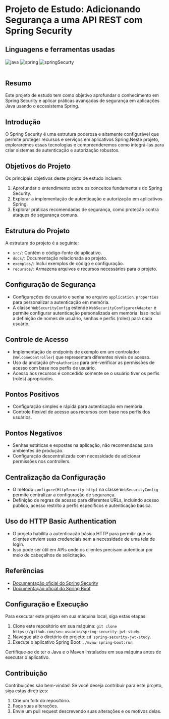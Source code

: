 # Projeto de Estudo: Adicionando Segurança a uma API REST com Spring Security 

## Linguagens e ferramentas  usadas
<div >
    <img align="center" alt="java" src="https://img.shields.io/badge/Java-ED8B00?style=for-the-badge&logo=java&logoColor=white">
    <img align="center" alt="spring" src="https://img.shields.io/badge/Spring-6DB33F?style=for-the-badge&logo=spring&logoColor=white">
    <img align="center" alt="springSecurty" src="https://img.shields.io/badge/Spring_Security-6DB33F?style=for-the-badge&logo=Spring-Security&logoColor=white">
</div><br/>


## Resumo

Este projeto de estudo tem como objetivo aprofundar o conhecimento em Spring Security e aplicar práticas avançadas de segurança em aplicações Java usando o ecossistema Spring.

## Introdução

O Spring Security é uma estrutura poderosa e altamente configurável que permite proteger recursos e serviços em aplicativos Spring.Neste projeto, exploraremos essas tecnologias e compreenderemos como integrá-las para criar sistemas de autenticação e autorização robustos.

## Objetivos do Projeto

Os principais objetivos deste projeto de estudo incluem:

1. Aprofundar o entendimento sobre os conceitos fundamentais do Spring Security.
2. Explorar a implementação de autenticação e autorização em aplicativos Spring.
3. Explorar práticas recomendadas de segurança, como proteção contra ataques de segurança comuns.

## Estrutura do Projeto

A estrutura do projeto é a seguinte:

- `src/`: Contém o código-fonte do aplicativo.
- `docs/`: Documentação relacionada ao projeto.
- `exemplos/`: Inclui exemplos de código e configuração.
- `recursos/`: Armazena arquivos e recursos necessários para o projeto.
## Configuração de Segurança

- Configurações de usuário e senha no arquivo `application.properties` para personalizar a autenticação em memória.
- A classe `WebSecurityConfig` estende `WebSecurityConfigurerAdapter` e permite configurar autenticação personalizada em memória. Isso inclui a definição de nomes de usuário, senhas e perfis (roles) para cada usuário.

## Controle de Acesso

- Implementação de endpoints de exemplo em um controlador (`WelcomeController`) que representam diferentes níveis de acesso.
- Uso da anotação `@PreAuthorize` para pré-verificar as permissões de acesso com base nos perfis de usuário.
- Acesso aos recursos é concedido somente se o usuário tiver os perfis (roles) apropriados.

## Pontos Positivos

- Configuração simples e rápida para autenticação em memória.
- Controle flexível de acesso aos recursos com base nos perfis dos usuários.

## Pontos Negativos

- Senhas estáticas e expostas na aplicação, não recomendadas para ambientes de produção.
- Configuração descentralizada com necessidade de adicionar permissões nos controllers.

## Centralização da Configuração

- O método `configure(HttpSecurity http)` na classe `WebSecurityConfig` permite centralizar a configuração de segurança.
- Definição de regras de acesso para diferentes URLs, incluindo acesso público, acesso restrito a perfis específicos e autenticação básica.

## Uso do HTTP Basic Authentication

- O projeto habilita a autenticação básica HTTP para permitir que os clientes enviem suas credenciais sem a necessidade de uma tela de login.
- Isso pode ser útil em APIs onde os clientes precisam autenticar por meio de cabeçalhos de solicitação.

## Referências

- [Documentação oficial do Spring Security](https://docs.spring.io/spring-security/reference/html5/)
- [Documentação oficial do Spring Boot](https://docs.spring.io/spring-boot/docs/current/reference/htmlsingle/)

## Configuração e Execução

Para executar este projeto em sua máquina local, siga estas etapas:

1. Clone este repositório em sua máquina: `git clone https://github.com/seu-usuario/spring-security-jwt-study`.
2. Navegue até o diretório do projeto: `cd spring-security-jwt-study`.
3. Execute o aplicativo Spring Boot: `./mvnw spring-boot:run`.

Certifique-se de ter o Java e o Maven instalados em sua máquina antes de executar o aplicativo.

## Contribuição

Contribuições são bem-vindas! Se você deseja contribuir para este projeto, siga estas diretrizes:

1. Crie um fork do repositório.
2. Faça suas alterações.
3. Envie um pull request descrevendo suas alterações e os motivos delas.


